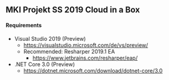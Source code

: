 ## MKI Projekt SS 2019 Cloud in a Box

#### Requirements
- Visual Studio 2019 (Preview)
	- https://visualstudio.microsoft.com/de/vs/preview/
	- Recommended: Resharper 2019.1 EA
		- https://www.jetbrains.com/resharper/eap/
- .NET Core 3.0 (Preview)
	- https://dotnet.microsoft.com/download/dotnet-core/3.0



